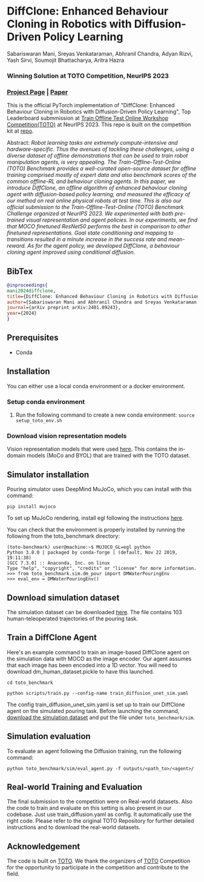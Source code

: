 # DiffClone: Enhanced Behaviour Cloning in Robotics with Diffusion-Driven Policy Learning
Sabariswaran Mani, Sreyas Venkataraman, Abhranil Chandra, Adyan Rizvi, Yash Sirvi, Soumojit Bhattacharya, Aritra Hazra

### **Winning** Solution at TOTO Competition, NeurIPS 2023

### [Project Page](https://sites.google.com/view/iitkgp-nips23toto/home) | [Paper](https://arxiv.org/abs/2401.09243)

This is the official PyTorch implementation of "DiffClone: Enhanced Behaviour Cloning in Robotics with Diffusion-Driven Policy Learning", Top Leaderboard submmission at [Train Offline Test Online Workshop Competition(TOTO)](https://toto-benchmark.org/) at NeurIPS 2023. This repo is built on the competition kit at [repo](https://github.com/AGI-Labs/toto_benchmark).

Abstract: *Robot learning tasks are extremely compute-intensive and hardware-specific. Thus the avenues of tackling these challenges, using a diverse dataset of offline demonstrations that can be used to train robot manipulation agents, is very appealing. The Train-Offline-Test-Online (TOTO) Benchmark provides a well-curated open-source dataset for offline training comprised mostly of expert data and also benchmark scores of the common offline-RL and behaviour cloning agents. In this paper, we introduce DiffClone, an offline algorithm of enhanced behaviour cloning agent with diffusion-based policy learning, and measured the efficacy of our method on real online physical robots at test time. This is also our official submission to the Train-Offline-Test-Online (TOTO) Benchmark Challenge organized at NeurIPS 2023. We experimented with both pre-trained visual representation and agent policies. In our experiments, we find that MOCO finetuned ResNet50 performs the best in comparison to other finetuned representations. Goal state conditioning and mapping to transitions resulted in a minute increase in the success rate and mean-reward. As for the agent policy, we developed DiffClone, a behaviour cloning agent improved using conditional diffusion.*

## BibTex
```bibtex
@inproceedings{
mani2024diffclone,
title={DiffClone: Enhanced Behaviour Cloning in Robotics with Diffusion-Driven Policy Learning},
author={Sabariswaran Mani and Abhranil Chandra and Sreyas Venkataraman and Adyan Rizvi and Yash Sirvi and Soumojit Bhattacharya and Aritra Hazra},
journal={arXiv preprint arXiv:2401.09243},
year={2024}
}
```

## Prerequisites
- Conda

## Installation
You can either use a local conda environment or a docker environment.

### Setup conda environment
1. Run the following command to create a new conda environment: ```source setup_toto_env.sh```

### Download vision representation models
Vision representation models that were used [here](https://drive.google.com/drive/folders/1iqDIIIalTi3PhAnFjZxesksvFVldK42p?usp=sharing). This contains the in-domain models (MoCo and BYOL) that are trained with the TOTO dataset.

## Simulator installation
Pouring simulator uses DeepMind MuJoCo, which you can install with this command:
  ```
  pip install mujoco
  ```
To set up MuJoCo rendering, install egl following the instructions [here](https://pytorch.org/rl/reference/generated/knowledge_base/MUJOCO_INSTALLATION.html#prerequisite-for-rendering-all-mujoco-versions).

You can check that the environment is properly installed by running the following from the toto_benchmark directory:
  ```
  (toto-benchmark) user@machine:~$ MUJOCO_GL=egl python
  Python 3.8.0 | packaged by conda-forge | (default, Nov 22 2019, 19:11:38)
  [GCC 7.3.0] :: Anaconda, Inc. on linux
  Type "help", "copyright", "credits" or "license" for more information.
  >>> from toto_benchmark.sim.dm_pour import DMWaterPouringEnv
  >>> eval_env = DMWaterPouringEnv()
  ```

## Download simulation dataset
The simulation dataset can be downloaded [here](https://drive.google.com/drive/folders/1HKtjLBgI6FJlMj44Tbr_cDPUCCz-mEZO?usp=sharing). The file contains 103 human-teleoperated trajectories of the pouring task.

## Train a DiffClone Agent
Here's an example command to train an image-based DiffClone agent on the simulation data with MOCO as the image encoder. Our agent assumes that each image has been encoded into a 1D vector. You will need to download dm_human_dataset.pickle to have this launched. 
```
cd toto_benchmark
 
python scripts/train.py --config-name train_diffusion_unet_sim.yaml 
```

The config train_diffusion_unet_sim.yaml is set up to train our DiffClone agent on the simulated pouring task. Before launching the command, [download the simulation dataset](#download-simulation-dataset) and put the file under `toto_benchmark/sim`.

## Simulation evaluation
To evaluate an agent following the Diffusion training, run the following command:
  ```
python toto_benchmark/sim/eval_agent.py -f outputs/<path_to>/<agent>/
  ```

## Real-world Training and Evaluation
The final submission to the competition were on Real-world datasets. Also the code to train and evaluate on this setting is also present in our codebase. Just use train_diffusion.yaml as config. It automatically use the right code. Please refer to the original TOTO Repository for further detailed instructions and to download the real-world datasets.

## Acknowledgement
The code is built on [TOTO](https://github.com/AGI-Labs/toto_benchmark). We thank the organizers of [TOTO](https://toto-benchmark.org/) Competition for the opportunity to participate in the competition and contribute to the field.
